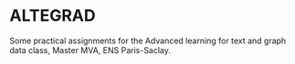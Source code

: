 # ALTEGRAD
Some practical assignments for the Advanced learning for text and graph data class, Master MVA, ENS Paris-Saclay. 
